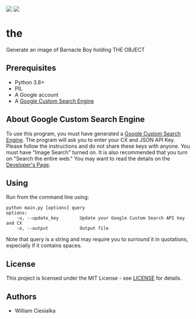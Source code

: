 ![](https://img.shields.io/badge/dynamic/json?color=success&label=Version&prefix=v&query=%24.version&url=https%3A%2F%2Fraw.githubusercontent.com%2Fwciesialka%2Fthe%2Fmaster%2Finfo.json) ![](https://img.shields.io/badge/dynamic/json?color=informational&label=Python&query=%24.python&url=https%3A%2F%2Fraw.githubusercontent.com%2Fwciesialka%2Fthe%2Fmaster%2Finfo.json)

# the
Generate an image of Barnacle Boy holding THE OBJECT

## Prerequisites

* Python 3.8+
* PIL
* A Google account
* A [Google Custom Search Engine](https://cse.google.com/cse/all)


## About Google Custom Search Engine

To use this program, you must have generated a [Google Custom Search Engine](https://cse.google.com/cse/all). The program will ask you to enter your CX and JSON API Key. Please follow the instructions and do not share these keys with anyone. You must have "Image Search" turned on. It is also recommended that you turn on "Search the entire web." You may want to read the details on the [Developer's Page](https://developers.google.com/custom-search/v1/overview).

## Using

Run from the command line using:

```
python main.py [options] query
options:
    -u, --update_key        Update your Google Custom Search API key and CX
    -o, --output            Output file
```

Note that query is a string and may require you to surround it in quotations, especially if it contains spaces.

## License

This project is licensed under the MIT License - see [LICENSE](LICENSE) for details.

## Authors

* William Ciesialka